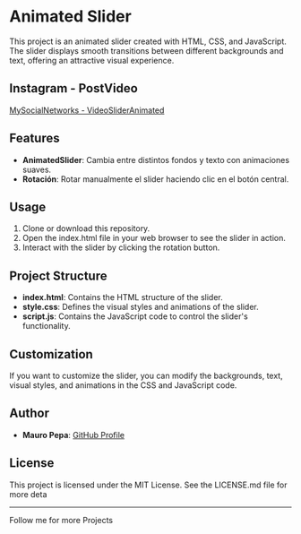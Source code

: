 # Animated Slider
This project is an animated slider created with HTML, CSS, and JavaScript. The slider displays smooth transitions between different backgrounds and text, offering an attractive visual experience.

## Instagram - PostVideo
[MySocialNetworks - VideoSliderAnimated](https://www.instagram.com/reel/C10OC0JP9q_/?utm_source=ig_web_copy_link)

## Features
- **AnimatedSlider**: Cambia entre distintos fondos y texto con animaciones suaves.
- **Rotación**: Rotar manualmente el slider haciendo clic en el botón central.

## Usage
1. Clone or download this repository.
2. Open the index.html file in your web browser to see the slider in action.
3. Interact with the slider by clicking the rotation button.

## Project Structure
- **index.html**: Contains the HTML structure of the slider.
- **style.css**: Defines the visual styles and animations of the slider.
- **script.js**: Contains the JavaScript code to control the slider's functionality.

## Customization
If you want to customize the slider, you can modify the backgrounds, text, visual styles, and animations in the CSS and JavaScript code.

## Author
- **Mauro Pepa**: [GitHub Profile](https://github.com/PEPAXD)

## License
This project is licensed under the MIT License. See the LICENSE.md file for more deta

---
Follow me for more Projects
